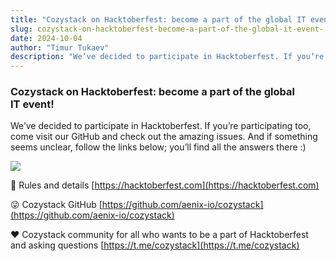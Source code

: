 ```yaml
---
title: "Cozystack on Hacktoberfest: become a part of the global IT event!"
slug: cozystack-on-hacktoberfest-become-a-part-of-the-global-it-event-
date: 2024-10-04
author: "Timur Tukaev"
description: "We’ve decided to participate in Hacktoberfest. If you’re participating too, come visit our GitHub and check out the amazing issues. And if…"
---
```


### Cozystack on Hacktoberfest: become a part of the global IT event!

We’ve decided to participate in Hacktoberfest. If you’re participating too, come visit our GitHub and check out the amazing issues. And if something seems unclear, follow the links below; you’ll find all the answers there :)

![](https://cdn-images-1.medium.com/max/800/1*0Xw0OKj1Ldx9MLJqOWX7CQ.jpeg)

🫡 Rules and details [https://hacktoberfest.com](https://hacktoberfest.com)

😜 Cozystack GitHub [https://github.com/aenix-io/cozystack](https://github.com/aenix-io/cozystack)

❤️ Cozystack community for all who wants to be a part of Hacktoberfest and asking questions [https://t.me/cozystack](https://t.me/cozystack)